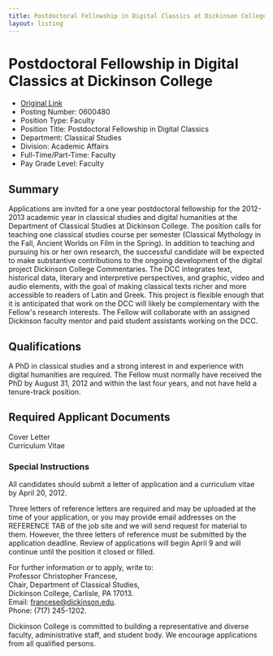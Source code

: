 ```yaml
---
title: Postdoctoral Fellowship in Digital Classics at Dickinson College
layout: listing
---
```


# Postdoctoral Fellowship in Digital Classics at Dickinson College

*  [Original Link](https://jobs.dickinson.edu/applicants/jsp/shared/frameset/Frameset.jsp?time=1331517348688)
*  Posting Number:	 0600480  
*  Position Type:	 Faculty  
*  Position Title:	 Postdoctoral Fellowship in Digital Classics  
*  Department:	 Classical Studies  
*  Division:	 Academic Affairs  
*  Full-Time/Part-Time:	Faculty  
*  Pay Grade Level:	 Faculty

## Summary
Applications are invited for a one year postdoctoral fellowship for the 2012-2013 academic year in classical studies and digital humanities at the Department of Classical Studies at Dickinson College. The position calls for teaching one classical studies course per semester (Classical Mythology in the Fall, Ancient Worlds on Film in the Spring). In addition to teaching and pursuing his or her own research, the successful candidate will be expected to make substantive contributions to the ongoing development of the digital project Dickinson College Commentaries. The DCC integrates text, historical data, literary and interpretive perspectives, and graphic, video and audio elements, with the goal of making classical texts richer and more accessible to readers of Latin and Greek. This project is flexible enough that it is anticipated that work on the DCC will likely be complementary with the Fellow's research interests. The Fellow will collaborate with an assigned Dickinson faculty mentor and paid student assistants working on the DCC.  


## Qualifications
A PhD in classical studies and a strong interest in and experience with digital humanities are required. The Fellow must normally have received the PhD by August 31, 2012 and within the last four years, and not have held a tenure-track position.  

## Required Applicant Documents
Cover Letter  
Curriculum Vitae  

### Special Instructions
All candidates should submit a letter of application and a curriculum vitae by April 20, 2012. 

Three letters of reference letters are required and may be uploaded at the time of your application, or you may provide email addresses on the REFERENCE TAB of the job site and we will send request for material to them. However, the three letters of reference must be submitted by the application deadline. Review of applications will begin April 9 and will continue until the position it closed or filled. 

For further information or to apply, write to:  
Professor Christopher Francese,  
Chair, Department of Classical Studies,  
Dickinson College, Carlisle, PA 17013.  
Email: francese@dickinson.edu.  
Phone: (717) 245-1202.

Dickinson College is committed to building a representative and diverse faculty, administrative staff, and student body. We encourage applications from all qualified persons.